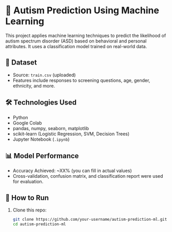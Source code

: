 # 🧠 Autism Prediction Using Machine Learning

This project applies machine learning techniques to predict the likelihood of autism spectrum disorder (ASD) based on behavioral and personal attributes. It uses a classification model trained on real-world data.

## 📁 Dataset

- Source: `train.csv` (uploaded)
- Features include responses to screening questions, age, gender, ethnicity, and more.

## 🛠️ Technologies Used

- Python
- Google Colab
- pandas, numpy, seaborn, matplotlib
- scikit-learn (Logistic Regression, SVM, Decision Trees)
- Jupyter Notebook (`.ipynb`)

## 📊 Model Performance

- Accuracy Achieved: ~XX% (you can fill in actual values)
- Cross-validation, confusion matrix, and classification report were used for evaluation.

## 📌 How to Run

1. Clone this repo:
   ```bash
   git clone https://github.com/your-username/autism-prediction-ml.git
   cd autism-prediction-ml

